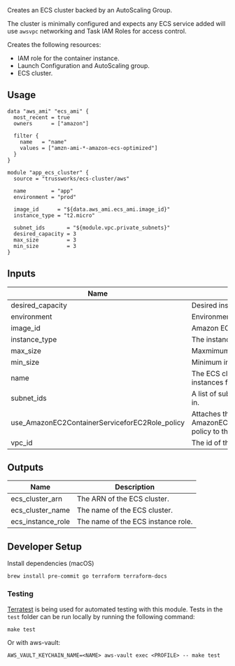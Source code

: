 <!-- BEGINNING OF PRE-COMMIT-TERRAFORM DOCS HOOK -->
Creates an ECS cluster backed by an AutoScaling Group.

The cluster is minimally configured and expects any ECS service added will
use `awsvpc` networking and Task IAM Roles for access control.

Creates the following resources:

* IAM role for the container instance.
* Launch Configuration and AutoScaling group.
* ECS cluster.

## Usage

```hcl
data "aws_ami" "ecs_ami" {
  most_recent = true
  owners      = ["amazon"]

  filter {
    name   = "name"
    values = ["amzn-ami-*-amazon-ecs-optimized"]
  }
}

module "app_ecs_cluster" {
  source = "trussworks/ecs-cluster/aws"

  name        = "app"
  environment = "prod"

  image_id      = "${data.aws_ami.ecs_ami.image_id}"
  instance_type = "t2.micro"

  subnet_ids       = "${module.vpc.private_subnets}"
  desired_capacity = 3
  max_size         = 3
  min_size         = 3
}
```

## Inputs

| Name | Description | Type | Default | Required |
|------|-------------|:----:|:-----:|:-----:|
| desired\_capacity | Desired instance count. | string | `"2"` | no |
| environment | Environment tag. | string | n/a | yes |
| image\_id | Amazon ECS-Optimized AMI. | string | n/a | yes |
| instance\_type | The instance type to use. | string | `"t2.micro"` | no |
| max\_size | Maxmimum instance count. | string | `"2"` | no |
| min\_size | Minimum instance count. | string | `"2"` | no |
| name | The ECS cluster name this will launching instances for. | string | n/a | yes |
| subnet\_ids | A list of subnet IDs to launch resources in. | list | n/a | yes |
| use\_AmazonEC2ContainerServiceforEC2Role\_policy | Attaches the AWS managed AmazonEC2ContainerServiceforEC2Role policy to the ECS instance role. | string | `"true"` | no |
| vpc\_id | The id of the VPC to launch resources in. | string | n/a | yes |

## Outputs

| Name | Description |
|------|-------------|
| ecs\_cluster\_arn | The ARN of the ECS cluster. |
| ecs\_cluster\_name | The name of the ECS cluster. |
| ecs\_instance\_role | The name of the ECS instance role. |

<!-- END OF PRE-COMMIT-TERRAFORM DOCS HOOK -->


## Developer Setup

Install dependencies (macOS)

```shell
brew install pre-commit go terraform terraform-docs
```

### Testing

[Terratest](https://github.com/gruntwork-io/terratest) is being used for
automated testing with this module. Tests in the `test` folder can be run
locally by running the following command:

```text
make test
```

Or with aws-vault:

```text
AWS_VAULT_KEYCHAIN_NAME=<NAME> aws-vault exec <PROFILE> -- make test
```
